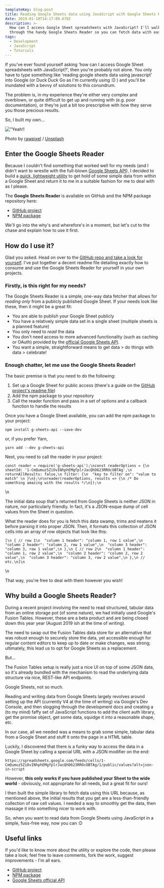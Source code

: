 ```yaml
---
templateKey: blog-post
title: Reading Google Sheets data using JavaScript with Google Sheets Reader
date: 2019-01-10T14:17:09.678Z
description: >-
  How can I access Google Sheet spreadsheets with JavaScript? I'll walk you
  through the handy Google Sheets Reader so you can fetch data with ease.
tags:
  - Development
  - JavaScript
  - Tutorials
---
```

If you've ever found yourself asking 'how can I access Google Sheet spreadsheets with JavaScript?', then you're probably not alone. You only have to type something like 'reading google sheets data using javascript' into Google (or Duck Duck Go as I'm currently using :D ) and you'll be inundated with a bevvy of solutions to this conundrum.

The problem is, in my experience they're either very complex and overblown, or quite difficult to get up and running with (e.g. poor documentation), or they're just a bit too prescriptive with how they serve you those precious results.

So, I built my own...

![\"Yeah!!](\"https://images.unsplash.com/photo-1519635694260-6af6fc200c89?ixlib=rb-1.2.1&q=80&fm=jpg&crop=entropy&cs=tinysrgb&w=1080&fit=max&ixid=eyJhcHBfaWQiOjExNzczfQ\")

Photo by [rawpixel](\"https://unsplash.com/@rawpixel?utm_source=ghost&utm_medium=referral&utm_campaign=api-credit\") / [Unsplash](\"https://unsplash.com/?utm_source=ghost&utm_medium=referral&utm_campaign=api-credit\")

Enter the Google Sheets Reader
------------------------------

Because I couldn't find something that worked well for my needs (and I didn't want to wrestle with the full-blown [Google Sheets API](\"https://developers.google.com/sheets/api/\")), I decided to build a [quick, lightweight utility](\"https://github.com/bpk68/g-sheets-api.git#readme\") to get hold of some simple data from within a Google Sheet and return it to me in a suitable fashion for me to deal with as I please.

The **Google Sheets Reader** is available on GitHub and the NPM package repository here:

*   [GitHub project](\"https://github.com/bpk68/g-sheets-api.git#readme\")
*   [NPM package](\"https://www.npmjs.com/package/g-sheets-api\")

We'll go into the why's and wherefore's in a moment, but let's cut to the chase and explain how to use it first.

How do I use it?
----------------

Glad you asked. Head on over to the [GitHub repo and take a look for yourself](\"https://github.com/bpk68/g-sheets-api.git#readme\"). I've put together a decent readme file detailing exactly how to consume and use the Google Sheets Reader for yourself in your own projects.

### Firstly, is this right for my needs?

The Google Sheets Reader is a simple, one-way data fetcher that allows for _reading only_ from a publicly published Google Sheet. If your needs look like these, then it might be a great fit:

*   You are able to publish your Google Sheet publicly
*   You have a relatively simple data set in a single sheet (multiple sheets is a planned feature)
*   You only need to _read_ the data
*   You don't need access to more advanced functionality (such as caching or OAuth) provided by the [official Google Sheets API](\"https://developers.google.com/sheets/api/\").
*   You want a simple, straightforward means to get data > do things with data > celebrate!

### Enough chatter, let me use the Google Sheets Reader!

The basic premise is that you need to do the following:

1.  Set up a Google Sheet for public access (there's a guide on the [GitHub project's readme file](\"https://github.com/bpk68/g-sheets-api.git#readme\"))
2.  Add the npm package to your repository
3.  Call the reader function and pass in a set of options and a callback function to handle the results

Once you have a Google Sheet available, you can add the npm package to your project:

`npm install g-sheets-api --save-dev`

or, if you prefer Yarn,

`yarn add --dev g-sheets-api`

Next, you need to call the reader in your project:

    const reader = require('g-sheets-api');\nconst readerOptions = {\n sheetId: '1-CmQumuz5ZiOvINhphEMgfplrJacQhD623RROcOBTAg',\n returnAllResults: false,\n filter: {\n  "key to filter on": "value to match" \n }\n};\n\nreader(readerOptions, results => {\n /* Do something amazing with the results */\n});\n

\\n

The initial data soup that's returned from Google Sheets is neither JSON in nature, nor particularly friendly. In fact, it's a JSON-esque dump of cell values from the Sheet in question.

What the reader does for you is fetch this data swamp, trims and neatens it before parsing it into proper JSON. Then, it formats this collection of JSON cells into an array of row objects that look like this:

    [\n { // row 1\n  "column 1 header": "column 1, row 1 value",\n  "column 2 header": "column 2, row 1 value",\n  "column 3 header": "column 3, row 1 value",\n },\n { // row 2\n  "column 1 header": "column 1, row 2 value",\n  "column 2 header": "column 2, row 2 value",\n  "column 3 header": "column 3, row 2 value",\n },\n // etc.\n]\n

\\n

That way, you're free to deal with them however you wish!

Why build a Google Sheets Reader?
---------------------------------

During a recent project involving the need to read structured, tabular data from an online storage pot (of some nature), we had initially used Google's Fusion Tables. However, these are a beta product and are being closed down this year year (August 2019 ish at the time of writing).

The need to swap out the Fusion Tables data store for an alternative that was robust enough to securely store the data, yet accessible enough for regular content editors to keep up to date or make changes, was strong; ultimately, this lead us to opt for Google Sheets as a replacement.

But...

The Fusion Tables setup is really just a nice UI on top of some JSON data, so it's already bundled with the mechanism to read the underlying data structure via nice, REST-like API endpoints.

Google Sheets, not so much.

Reading and writing data from Google Sheets largely revolves around setting up the API (currently V4 at the time of writing) via Google's Dev Console, and then slogging through the development docs and creating a (to my mind) faffy set of JavaScript functions to add the client auth library, get the promise object, get some data, squidge it into a reasonable shape, etc.

In our case, all we needed was a means to grab some simple, tabular data from a Google Sheet and stuff it onto the page in a HTML table.

Luckily, I discovered that there is a funky way to access the data in a Google Sheet by calling a special URL with a JSON modifier on the end:

`https://spreadsheets.google.com/feeds/cells/1-CmQumuz5ZiOvINhphEMgfplrJacQhD623RROcOBTAg/1/public/values?alt=json-in-script`

However, **this only works if you have published your Sheet to the wide world** - obviously, not appropriate for all needs, but a great fit for ours!

I then built the simple library to fetch data using this URL because, as mentioned above, the initial results that you get are a less-than-friendly collection of raw cell values. I needed a way to smoothly get the data, then massage it into something nicer to work with.

So, when you want to read data from Google Sheets using JavaScript in a simple, fuss-free way, now you can :D

Useful links
------------

If you'd like to know more about the utility or explore the code, then please take a look; feel free to leave comments, fork the work, suggest improvements - I'm all ears.

*   [GitHub project](\"https://github.com/bpk68/g-sheets-api.git#readme\")
*   [NPM package](\"https://www.npmjs.com/package/g-sheets-api\")
*   [Google Sheets official API](\"https://developers.google.com/sheets/api/\")

